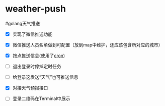 # weather-push
#golang天气推送

- [x] 实现了微信推送功能
- [x] 微信推送人员名单做到可配置（放到map中维护，还应该包含所对应的城市）
- [x] 按点推送信息(使用了[cron](https://studygolang.com/articles/18425))
- [ ] 退出登录时停掉定时任务 
- [ ] 给登录这发送“天气”也可推送信息
- [x] 对接天气预报接口
- [ ] 登录二维码在Terminal中展示


